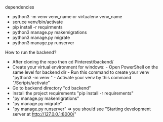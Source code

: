  dependencies 

 - python3 -m venv venv_name or virtualenv venv_name
-  soruce venv/bin/activate
-  pip install -r requirments
-  python3 manage.py makemigrations
-  python3 manage.py migrate
-  python3 manage.py runserver

How to run the backend?
- After cloning the repo then cd Pinterest/backend/
- Create your virtual environment 
	for windows:
		- Open PowerShell on the same level for backend dir 
		- Run this command to create your venv 
			"python3 -m venv <your environment name>"
		- Activate your venv by this command
			"<your environment name>/Scripts/activate"
- Go to backend directory "cd backend"
- Install the project requirements "pip install -r requirements"
- "py manage.py makemigrations"
- "py manage.py migrate"
- "py manage.py runserver" => you should see "Starting development server at http://127.0.0.1:8000/"		
